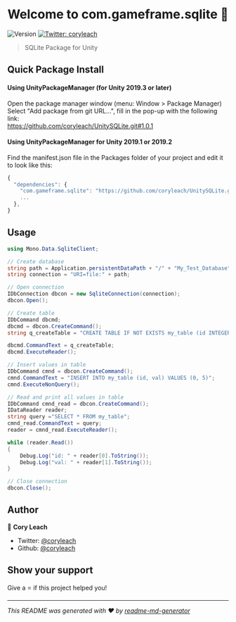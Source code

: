 <h1 align="center">Welcome to com.gameframe.sqlite 👋</h1>
<p>
  <img alt="Version" src="https://img.shields.io/badge/version-1.0.0-blue.svg?cacheSeconds=2592000" />
  <a href="https://twitter.com/coryleach">
    <img alt="Twitter: coryleach" src="https://img.shields.io/twitter/follow/coryleach.svg?style=social" target="_blank" />
  </a>
</p>

> SQLite Package for Unity</br>

## Quick Package Install

#### Using UnityPackageManager (for Unity 2019.3 or later)
Open the package manager window (menu: Window > Package Manager)<br/>
Select "Add package from git URL...", fill in the pop-up with the following link:<br/>
https://github.com/coryleach/UnitySQLite.git#1.0.1<br/>

#### Using UnityPackageManager for Unity 2019.1 or 2019.2

Find the manifest.json file in the Packages folder of your project and edit it to look like this:
```js
{
  "dependencies": {
    "com.gameframe.sqlite": "https://github.com/coryleach/UnitySQLite.git#1.0.0",
    ...
  },
}
```

## Usage

```c#
using Mono.Data.SqliteClient;

// Create database
string path = Application.persistentDataPath + "/" + "My_Test_Database";
string connection = "URI=file:" + path;

// Open connection
IDbConnection dbcon = new SqliteConnection(connection);
dbcon.Open();

// Create table
IDbCommand dbcmd;
dbcmd = dbcon.CreateCommand();
string q_createTable = "CREATE TABLE IF NOT EXISTS my_table (id INTEGER PRIMARY KEY, val INTEGER )";

dbcmd.CommandText = q_createTable;
dbcmd.ExecuteReader();

// Insert values in table
IDbCommand cmnd = dbcon.CreateCommand();
cmnd.CommandText = "INSERT INTO my_table (id, val) VALUES (0, 5)";
cmnd.ExecuteNonQuery();

// Read and print all values in table
IDbCommand cmnd_read = dbcon.CreateCommand();
IDataReader reader;
string query ="SELECT * FROM my_table";
cmnd_read.CommandText = query;
reader = cmnd_read.ExecuteReader();

while (reader.Read())
{
    Debug.Log("id: " + reader[0].ToString());
    Debug.Log("val: " + reader[1].ToString());
}

// Close connection
dbcon.Close();
```

## Author

👤 **Cory Leach**

* Twitter: [@coryleach](https://twitter.com/coryleach)
* Github: [@coryleach](https://github.com/coryleach)

## Show your support

Give a ⭐️ if this project helped you!

***
_This README was generated with ❤️ by [readme-md-generator](https://github.com/kefranabg/readme-md-generator)_
